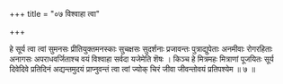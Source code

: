 +++
title = "०७ विश्वाहा त्वा"

+++

हे सूर्य त्वा त्वां सुमनसः प्रीतियुक्तमनस्काः सुचक्षसः सुदर्शनाः प्रजावन्तः पुत्राद्युपेताः अनमीवाः रोगरहिताः अनागसः अपराधवर्जिताश्च वयं विश्वाहा सर्वदा यजेमेति शॆषः । किञ्च हे मित्रमहः मित्राणां पूजयितः सूर्य दिवेदिवे प्रतिदिनं अद्यन्तमुदयं प्राप्नुवन्तं त्वा त्वां ज्योक् चिरं जीवा जीवन्तोवयं प्रतिपश्येम ॥ ७ ॥